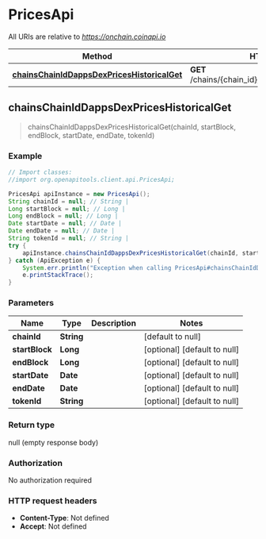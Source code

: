 # PricesApi

All URIs are relative to *https://onchain.coinapi.io*

Method | HTTP request | Description
------------- | ------------- | -------------
[**chainsChainIdDappsDexPricesHistoricalGet**](PricesApi.md#chainsChainIdDappsDexPricesHistoricalGet) | **GET** /chains/{chain_id}/dapps/dex/prices/historical | 



## chainsChainIdDappsDexPricesHistoricalGet

> chainsChainIdDappsDexPricesHistoricalGet(chainId, startBlock, endBlock, startDate, endDate, tokenId)



### Example

```java
// Import classes:
//import org.openapitools.client.api.PricesApi;

PricesApi apiInstance = new PricesApi();
String chainId = null; // String | 
Long startBlock = null; // Long | 
Long endBlock = null; // Long | 
Date startDate = null; // Date | 
Date endDate = null; // Date | 
String tokenId = null; // String | 
try {
    apiInstance.chainsChainIdDappsDexPricesHistoricalGet(chainId, startBlock, endBlock, startDate, endDate, tokenId);
} catch (ApiException e) {
    System.err.println("Exception when calling PricesApi#chainsChainIdDappsDexPricesHistoricalGet");
    e.printStackTrace();
}
```

### Parameters


Name | Type | Description  | Notes
------------- | ------------- | ------------- | -------------
 **chainId** | **String**|  | [default to null]
 **startBlock** | **Long**|  | [optional] [default to null]
 **endBlock** | **Long**|  | [optional] [default to null]
 **startDate** | **Date**|  | [optional] [default to null]
 **endDate** | **Date**|  | [optional] [default to null]
 **tokenId** | **String**|  | [optional] [default to null]

### Return type

null (empty response body)

### Authorization

No authorization required

### HTTP request headers

- **Content-Type**: Not defined
- **Accept**: Not defined

